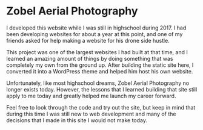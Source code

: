# Zobel Aerial Photography

I developed this website while I was still in highschool during 2017. I had been developing websites for about a year at this point, and one of my friends asked for help making a website for his drone side hustle.

This project was one of the largest websites I had built at that time, and I learned an amazing amount of things by doing something that was completely my own  from the ground up. After building the static site here, I converted it into a WordPress theme and helped him host his own website.

Unfortunately, like most highschool dreams, Zobel Aerial Photography no longer exists today. However, the lessons that I learned building that site still apply to me today and greatly helped me launch my career forward.

Feel free to look through the code and try out the site, but keep in mind that during this time I was still new to web development and many of the decisions that I made in this site I would not make today.
